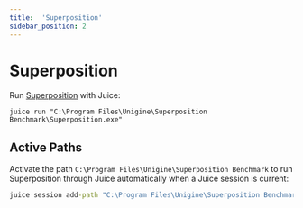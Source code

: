 ```yaml
---
title:  'Superposition'
sidebar_position: 2
---
```


# Superposition

Run [Superposition](https://benchmark.unigine.com/superposition) with Juice:

~~~
juice run "C:\Program Files\Unigine\Superposition Benchmark\Superposition.exe"
~~~

## Active Paths

Activate the path `C:\Program Files\Unigine\Superposition Benchmark` to run Superposition through Juice automatically when a Juice session is current:

~~~cmd
juice session add-path "C:\Program Files\Unigine\Superposition Benchmark"
~~~
